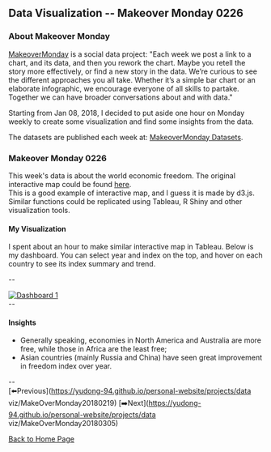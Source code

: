 <head>
  <!-- Global site tag (gtag.js) - Google Analytics -->
<script async src="https://www.googletagmanager.com/gtag/js?id=UA-112502179-1"></script>
<script>
  window.dataLayer = window.dataLayer || [];
  function gtag(){dataLayer.push(arguments);}
  gtag('js', new Date());

  gtag('config', 'UA-112502179-1');
</script>
</head>


## Data Visualization -- Makeover Monday 0226

### About Makeover Monday

[MakeoverMonday](http://www.makeovermonday.co.uk/) is a social data project:
"Each week we post a link to a chart, and its data, and then you rework the chart.
Maybe you retell the story more effectively, or find a new story in the data.
We’re curious to see the different approaches you all take. Whether it’s a simple bar chart or an elaborate infographic, we encourage everyone of all skills to partake.
Together we can have broader conversations about and with data."

Starting from Jan 08, 2018, I decided to put aside one hour on Monday weekly to create some visualization and find some insights from the data.

The datasets are published each week at: [MakeoverMonday Datasets](http://www.makeovermonday.co.uk/data/).

### Makeover Monday 0226

This week's data is about the world economic freedom. The original interactive map could be found [here](https://www.fraserinstitute.org/economic-freedom/map?geozone=world&page=map&year=2007).  
This is a good example of interactive map, and I guess it is made by d3.js. Similar functions could be replicated using Tableau, R Shiny and other visualization tools.

#### My Visualization

I spent about an hour to make similar interactive map in Tableau. Below is my dashboard. You can select year and index on the top, and hover on each country to see its index summary and trend.

--  
<div class='tableauPlaceholder' id='viz1519707323792' style='position: relative'>
<noscript><a href='#'>
  <img alt='Dashboard 1 ' src='https:&#47;&#47;public.tableau.com&#47;static&#47;images&#47;Ma&#47;MakeOverMonday0226&#47;Dashboard1&#47;1_rss.png' style='border: none' />
</a></noscript>
<object class='tableauViz'  style='display:none;'>
  <param name='host_url' value='https%3A%2F%2Fpublic.tableau.com%2F' />
  <param name='embed_code_version' value='3' />
  <param name='site_root' value='' />
  <param name='name' value='MakeOverMonday0226&#47;Dashboard1' />
  <param name='tabs' value='no' /><param name='toolbar' value='yes' />
  <param name='static_image' value='https:&#47;&#47;public.tableau.com&#47;static&#47;images&#47;Ma&#47;MakeOverMonday0226&#47;Dashboard1&#47;1.png' />
  <param name='animate_transition' value='yes' />
  <param name='display_static_image' value='yes' />
  <param name='display_spinner' value='yes' />
  <param name='display_overlay' value='yes' />
  <param name='display_count' value='yes' />
  <param name='filter' value='publish=yes' />
</object></div>                
<script type='text/javascript'>
  var divElement = document.getElementById('viz1519707323792');   
  var vizElement = divElement.getElementsByTagName('object')[0];
  vizElement.style.width='800px';vizElement.style.height='627px';  
  var scriptElement = document.createElement('script');           
  scriptElement.src = 'https://public.tableau.com/javascripts/api/viz_v1.js';    
  vizElement.parentNode.insertBefore(scriptElement, vizElement);
</script>
--  

#### Insights
* Generally speaking, economies in North America and Australia are more free, while those in Africa are the least free;  
* Asian countries (mainly Russia and China) have seen great improvement in freedom index over year.  

--  
[⬅️Previous](https://yudong-94.github.io/personal-website/projects/data viz/MakeOverMonday20180219) [➡️Next](https://yudong-94.github.io/personal-website/projects/data viz/MakeOverMonday20180305)  

[Back to Home Page](https://yudong-94.github.io/personal-website/)
